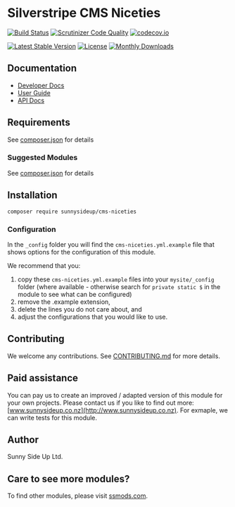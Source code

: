 # Silverstripe CMS Niceties
[![Build Status](https://travis-ci.org/sunnysideup/silverstripe-cms-niceties.svg?branch=master)](https://travis-ci.org/sunnysideup/silverstripe-cms-niceties)
[![Scrutinizer Code Quality](https://scrutinizer-ci.com/g/sunnysideup/silverstripe-cms-niceties/badges/quality-score.png?b=master)](https://scrutinizer-ci.com/g/sunnysideup/silverstripe-cms-niceties/?branch=master)
[![codecov.io](https://codecov.io/github/sunnysideup/silverstripe-cms-niceties/coverage.svg?branch=master)](https://codecov.io/github/sunnysideup/silverstripe-cms-niceties?branch=master)

[![Latest Stable Version](https://poser.pugx.org/sunnysideup/cms-niceties/version)](https://packagist.org/packages/sunnysideup/cms-niceties)
[![License](https://poser.pugx.org/sunnysideup/cms-niceties/license)](https://packagist.org/packages/sunnysideup/cms-niceties)
[![Monthly Downloads](https://poser.pugx.org/sunnysideup/cms-niceties/d/monthly)](https://packagist.org/packages/sunnysideup/cms-niceties)


## Documentation



 * [Developer Docs](docs/en/INDEX.md)
 * [User Guide](docs/en/userguide.md)
 * [API Docs](http://docs.ssmods.com/sunnysideup/cms-niceties/classes.xhtml)


## Requirements



See [composer.json](composer.json) for details


### Suggested Modules



See [composer.json](composer.json) for details


## Installation


```
composer require sunnysideup/cms-niceties
```

### Configuration



In the `_config` folder you will find the `cms-niceties.yml.example`
file that shows options for the configuration of this module.

We recommend that you:

  1. copy these `cms-niceties.yml.example` files into your
`mysite/_config` folder (where available - otherwise search for `private static $` in the module to see what can be configured)
  2. remove the .example extension,
  3. delete the lines you do not care about, and
  4. adjust the configurations that you would like to use.


## Contributing



We welcome any contributions. See [CONTRIBUTING.md](CONTRIBUTING.md) for more details.

## Paid assistance



You can pay us to create an improved / adapted version of this module for your own projects.  Please contact us if you like to find out more: [www.sunnysideup.co.nz](http://www.sunnysideup.co.nz).  For exmaple, we can write tests for this module.

## Author



Sunny Side Up Ltd.


## Care to see more modules?

To find other modules, please visit [ssmods.com](http://ssmods.com/).
